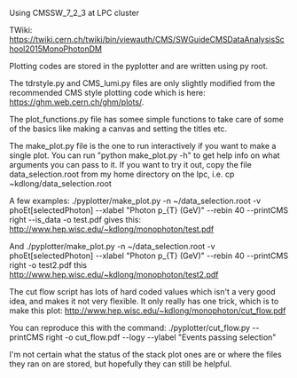 Using CMSSW_7_2_3 at LPC cluster

TWiki: https://twiki.cern.ch/twiki/bin/viewauth/CMS/SWGuideCMSDataAnalysisSchool2015MonoPhotonDM

Plotting codes are stored in the pyplotter and are written using py root.

The tdrstyle.py and CMS_lumi.py files are only slightly modified from the recommended CMS style plotting code which is here: https://ghm.web.cern.ch/ghm/plots/. 

The plot_functions.py file has somee simple functions to take care of some of the basics like making a canvas and setting the titles etc. 

The make_plot.py file is the one to run interactively if you want to make a single plot. You can run "python make_plot.py -h" to get help info on what arguments you can pass to it. If you want to try it out, copy the file data_selection.root from my home directory on the lpc, i.e. cp ~kdlong/data_selection.root 

A few examples: ./pyplotter/make_plot.py -n ~/data_selection.root -v phoEt[selectedPhoton] --xlabel "Photon p_{T} (GeV)" --rebin 40 --printCMS right --is_data -o test.pdf gives this:  http://www.hep.wisc.edu/~kdlong/monophoton/test.pdf

And ./pyplotter/make_plot.py -n ~/data_selection.root -v phoEt[selectedPhoton] --xlabel "Photon p_{T} (GeV)" --rebin 40 --printCMS right -o test2.pdf this http://www.hep.wisc.edu/~kdlong/monophoton/test2.pdf

The cut flow script has lots of hard coded values which isn't a very good idea, and makes it not very flexible. It only really has one trick, which is to make this plot: http://www.hep.wisc.edu/~kdlong/monophoton/cut_flow.pdf

You can reproduce this with the command: ./pyplotter/cut_flow.py --printCMS right -o cut_flow.pdf --logy --ylabel "Events passing selection"

I'm not certain what the status of the stack plot ones are or where the files they ran on are stored, but hopefully they can still be helpful.
